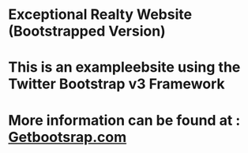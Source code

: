# Exceptional Realty Website (Bootstrapped Version)
# This is an exampleebsite using the Twitter Bootstrap v3 Framework
# More information can be found at : [Getbootsrap.com](http://getbootsrap.com)